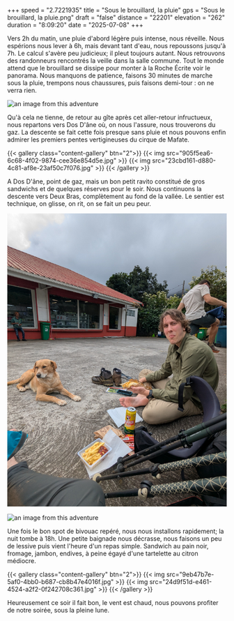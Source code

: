 +++
speed = "2.7221935"
title = "Sous le brouillard, la pluie"
gps = "Sous le brouillard, la pluie.png"
draft = "false"
distance = "22201"
elevation = "262"
duration = "8:09:20"
date = "2025-07-08"
+++


Vers 2h du matin, une pluie d'abord légère puis intense, nous réveille. Nous espérions nous lever à 6h, mais devant tant d'eau, nous repoussons jusqu'à 7h. Le calcul s'avère peu judicieux; il pleut toujours autant. Nous retrouvons des randonneurs rencontrés la veille dans la salle commune. Tout le monde attend que le brouillard se dissipe pour monter à la Roche Écrite voir le panorama. Nous manquons de patience, faisons 30 minutes de marche sous la pluie, trempons nous chaussures, puis faisons demi-tour : on ne verra rien. 

![an image from this adventure](f1616f7f-93c0-4194-949a-39b8ea7c665f.jpg)

Qu'à cela ne tienne, de retour au gîte après cet aller-retour infructueux, nous repartons vers Dos D'âne où, on nous l'assure, nous trouverons du gaz. La descente se fait cette fois presque sans pluie et nous pouvons enfin admirer les premiers pentes vertigineuses du cirque de Mafate.

{{< gallery class="content-gallery" btn="2">}}
{{< img src="905f5ea6-6c68-4f02-9874-cee36e854d5e.jpg" >}}
{{< img src="23cbd161-d880-4c81-af8e-23af50c7f076.jpg" >}}
{{< /gallery >}}


A Dos D'âne, point de gaz, mais un bon petit ravito constitué de gros sandwichs et de quelques réserves pour le soir. Nous continuons la descente vers Deux Bras, complètement au fond de la vallée. Le sentier est technique, on glisse, on rit, on se fait un peu peur. 

![an image from this adventure](cd3cb6c5-2140-47ba-b916-e4cd2d74b610.jpg)

![an image from this adventure](7719f405-c59e-48cf-9679-0ccb0584d994.jpg)

Une fois le bon spot de bivouac repéré, nous nous installons rapidement; la nuit tombe à 18h. Une petite baignade nous décrasse, nous faisons un peu de lessive puis vient l'heure d'un repas simple. Sandwich au pain noir, fromage, jambon, endives, à peine égayé d'une tartelette au citron médiocre. 

{{< gallery class="content-gallery" btn="2">}}
{{< img src="9eb47b7e-5af0-4bb0-b687-cb8b47e4016f.jpg" >}}
{{< img src="24d9f51d-e461-4524-a2f2-0f242708c361.jpg" >}}
{{< /gallery >}}


Heureusement ce soir il fait bon, le vent est chaud, nous pouvons profiter de notre soirée, sous la pleine lune.

